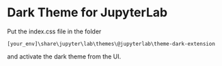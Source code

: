 # Dark Theme for JupyterLab

Put the index.css file in the folder 

`[your_env]\share\jupyter\lab\themes\@jupyterlab\theme-dark-extension`

and activate the dark theme from the UI.
